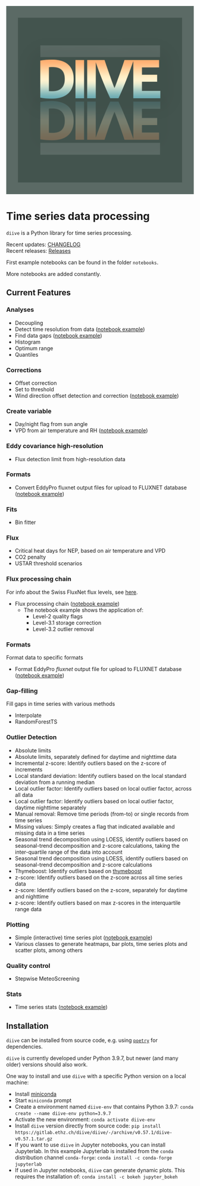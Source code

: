 ![](images/logo_diive1_512px.png)

# Time series data processing

`diive` is a Python library for time series processing.

Recent updates: [CHANGELOG](CHANGELOG.md)   
Recent releases: [Releases](https://gitlab.ethz.ch/holukas/diive/-/releases)

First example notebooks can be found in the folder `notebooks`.

More notebooks are added constantly.

## Current Features

### Analyses

- Decoupling
- Detect time resolution from data ([notebook example](notebooks/TimeStamps/Detect_time_resolution.ipynb))
- Find data gaps ([notebook example](notebooks/Analyses/GapFinder.ipynb))
- Histogram
- Optimum range
- Quantiles

### Corrections

- Offset correction
- Set to threshold
- Wind direction offset detection and correction ([notebook example](notebooks/Corrections/WindDirectionOffset.ipynb))

### Create variable

- Day/night flag from sun angle
- VPD from air temperature and RH ([notebook example](notebooks/CalculateVariable/Calculate_VPD_from_TA_and_RH.ipynb))

### Eddy covariance high-resolution

- Flux detection limit from high-resolution data

### Formats

- Convert EddyPro fluxnet output files for upload to FLUXNET
  database ([notebook example](notebooks/Formats/FormatEddyProFluxnetFileForUpload.ipynb))

### Fits

- Bin fitter

### Flux

- Critical heat days for NEP, based on air temperature and VPD
- CO2 penalty
- USTAR threshold scenarios

### Flux processing chain

For info about the Swiss FluxNet flux levels,
see [here](https://www.swissfluxnet.ethz.ch/index.php/data/ecosystem-fluxes/flux-processing-chain/).

- Flux processing chain ([notebook example](notebooks/FluxProcessingChain/FluxProcessingChain.ipynb))
    - The notebook example shows the application of:
        - Level-2 quality flags
        - Level-3.1 storage correction
        - Level-3.2 outlier removal

### Formats

Format data to specific formats

- Format EddyPro _fluxnet_ output file for upload to FLUXNET
  database ([notebook example](notebooks/Formats/FormatEddyProFluxnetFileForUpload.ipynb))

### Gap-filling

Fill gaps in time series with various methods

- Interpolate
- RandomForestTS

### Outlier Detection

- Absolute limits
- Absolute limits, separately defined for daytime and nighttime data
- Incremental z-score: Identify outliers based on the z-score of increments
- Local standard deviation: Identify outliers based on the local standard deviation from a running median
- Local outlier factor: Identify outliers based on local outlier factor, across all data
- Local outlier factor: Identify outliers based on local outlier factor, daytime nighttime separately
- Manual removal: Remove time periods (from-to) or single records from time series
- Missing values: Simply creates a flag that indicated available and missing data in a time series
- Seasonal trend decomposition using LOESS, identify outliers based on seasonal-trend decomposition and
  z-score calculations, taking the inter-quartile range of the data into account
- Seasonal trend decomposition using LOESS, identify outliers based on seasonal-trend decomposition and
  z-score calculations
- Thymeboost: Identify outliers based on [thymeboost](https://github.com/tblume1992/ThymeBoost)
- z-score: Identify outliers based on the z-score across all time series data
- z-score: Identify outliers based on the z-score, separately for daytime and nighttime
- z-score: Identify outliers based on max z-scores in the interquartile range data

### Plotting

- Simple (interactive) time series plot ([notebook example](notebooks/Plotting/TimeSeries.ipynb))
- Various classes to generate heatmaps, bar plots, time series plots and scatter plots, among others

### Quality control

- Stepwise MeteoScreening

### Stats

- Time series stats ([notebook example](notebooks/Stats/TimeSeriesStats.ipynb))

## Installation

`diive` can be installed from source code, e.g. using [`poetry`](https://python-poetry.org/) for dependencies.

`diive` is currently developed under Python 3.9.7, but newer (and many older) versions should also work.

One way to install and use `diive` with a specific Python version on a local machine:

- Install [miniconda](https://docs.conda.io/en/latest/miniconda.html)
- Start `miniconda` prompt
- Create a environment named `diive-env` that contains Python 3.9.7:
  `conda create --name diive-env python=3.9.7`
- Activate the new environment: `conda activate diive-env`
- Install `diive` version directly from source code:
  `pip install https://gitlab.ethz.ch/diive/diive/-/archive/v0.57.1/diive-v0.57.1.tar.gz`
- If you want to use `diive` in Jupyter notebooks, you can install Jupyterlab.
  In this example Jupyterlab is installed from the `conda` distribution channel `conda-forge`:
  `conda install -c conda-forge jupyterlab`
- If used in Jupyter notebooks, `diive` can generate dynamic plots. This requires the installation of:
  `conda install -c bokeh jupyter_bokeh`